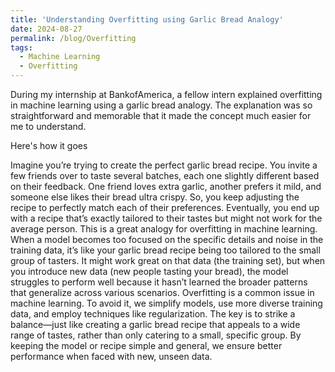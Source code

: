 ```yaml
---
title: 'Understanding Overfitting using Garlic Bread Analogy'
date: 2024-08-27
permalink: /blog/Overfitting
tags:
  - Machine Learning
  - Overfitting
---
```


During my internship at BankofAmerica, a fellow intern explained overfitting in machine learning using a garlic bread analogy. The explanation was so straightforward and memorable that it made the concept much easier for me to understand. 

Here's how it goes

Imagine you’re trying to create the perfect garlic bread recipe. You invite a few friends over to taste several batches, each one slightly different based on their feedback. One friend loves extra garlic, another prefers it mild, and someone else likes their bread ultra crispy. So, you keep adjusting the recipe to perfectly match each of their preferences. Eventually, you end up with a recipe that’s exactly tailored to their tastes but might not work for the average person.
This is a great analogy for overfitting in machine learning. When a model becomes too focused on the specific details and noise in the training data, it’s like your garlic bread recipe being too tailored to the small group of tasters. It might work great on that data (the training set), but when you introduce new data (new people tasting your bread), the model struggles to perform well because it hasn’t learned the broader patterns that generalize across various scenarios.
Overfitting is a common issue in machine learning. To avoid it, we simplify models, use more diverse training data, and employ techniques like regularization. The key is to strike a balance—just like creating a garlic bread recipe that appeals to a wide range of tastes, rather than only catering to a small, specific group.
By keeping the model or recipe simple and general, we ensure better performance when faced with new, unseen data.
